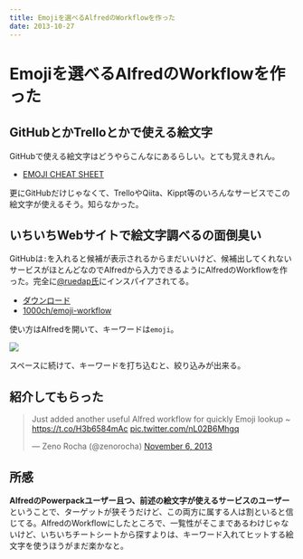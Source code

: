```yaml
---
title: Emojiを選べるAlfredのWorkflowを作った
date: 2013-10-27
---
```


# Emojiを選べるAlfredのWorkflowを作った

## GitHubとかTrelloとかで使える絵文字

GitHubで使える絵文字はどうやらこんなにあるらしい。とても覚えきれん。

- [EMOJI CHEAT SHEET](http://www.emoji-cheat-sheet.com/)

更にGitHubだけじゃなくて、TrelloやQiita、Kippt等のいろんなサービスでこの絵文字が使えるそう。知らなかった。

## いちいちWebサイトで絵文字調べるの面倒臭い

GitHubは`:`を入れると候補が表示されるからまだいいけど、候補出してくれないサービスがほとんどなのでAlfredから入力できるようにAlfredのWorkflowを作った。完全に[@ruedap氏](http://blog.ruedap.com/2013/08/07/alfred2-font-awesome-workflow)にインスパイアされてる。

- [ダウンロード](https://github.com/1000ch/emoji-workflow/raw/master/Emoji.alfredworkflow)
- [1000ch/emoji-workflow](https://github.com/1000ch/emoji-workflow)

使い方はAlfredを開いて、キーワードは`emoji`。

![](https://raw.github.com/1000ch/emoji-workflow/master/screenshot/emoji.png)

スペースに続けて、キーワードを打ち込むと、絞り込みが出来る。

## 紹介してもらった

<blockquote class="twitter-tweet"><p>Just added another useful Alfred workflow for quickly Emoji lookup ~ <a href="https://t.co/H3b6584mAc">https://t.co/H3b6584mAc</a> <a href="http://t.co/nL02B6Mhgq">pic.twitter.com/nL02B6Mhgq</a></p>&mdash; Zeno Rocha (@zenorocha) <a href="https://twitter.com/zenorocha/statuses/398224734900350976">November 6, 2013</a></blockquote>

## 所感

 **AlfredのPowerpackユーザー且つ、前述の絵文字が使えるサービスのユーザー** ということで、ターゲットが狭そうだけど、この両方に属する人は割といると信じてる。AlfredのWorkflowにしたところで、一覧性がそこまであるわけじゃないけど、いちいちチートシートから探すよりは、キーワード入れてヒットする絵文字を使うほうがまだ楽かなと。
